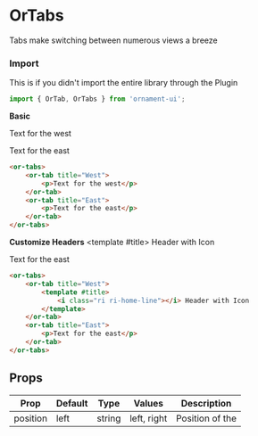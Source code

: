 # OrTabs
Tabs make switching between numerous views a breeze

### Import
This is if you didn't import the entire library through the Plugin
```javascript 
import { OrTab, OrTabs } from 'ornament-ui';
```

**Basic**
<or-tabs>
    <or-tab title="West">
        <p>Text for the west</p>
    </or-tab>
    <or-tab title="East">
        <p>Text for the east</p>
    </or-tab>
</or-tabs>

```html
<or-tabs>
    <or-tab title="West">
        <p>Text for the west</p>
    </or-tab>
    <or-tab title="East">
        <p>Text for the east</p>
    </or-tab>
</or-tabs>
```

**Customize Headers**
<or-tabs>
    <or-tab title="West">
        <template #title>
            <i class="ri ri-home-line"></i> Header with Icon
        </template>
    </or-tab>
    <or-tab title="East">
        <p>Text for the east</p>
    </or-tab>
</or-tabs>

```html
<or-tabs>
    <or-tab title="West">
        <template #title>
            <i class="ri ri-home-line"></i> Header with Icon
        </template>
    </or-tab>
    <or-tab title="East">
        <p>Text for the east</p>
    </or-tab>
</or-tabs>
```

## Props
| Prop | Default | Type | Values | Description
|--|--|--|--|--|
| position | left | string | left, right | Position of the  